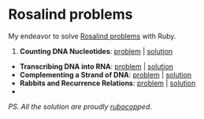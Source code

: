 Rosalind problems
=================

My endeavor to solve [Rosalind problems](http://rosalind.info/problems/list-view/) with Ruby.

 1. **Counting DNA Nucleotides**: [problem](http://rosalind.info/problems/dna/) | [solution](dna.rb)
 - **Transcribing DNA into RNA**: [problem](http://rosalind.info/problems/rna/) | [solution](rna.rb)
 - **Complementing a Strand of DNA**: [problem](http://rosalind.info/problems/revc/) | [solution](revc.rb)
 - **Rabbits and Recurrence Relations**: [problem](http://rosalind.info/problems/fib/) | [solution](fib.rb)
 - 

_PS. All the solution are proudly [rubocop](https://github.com/bbatsov/rubocop)ped_.
